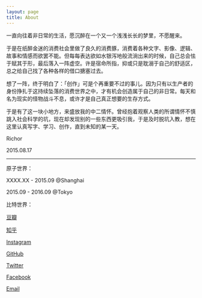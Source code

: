 ```yaml
---
layout: page
title: About
---
```



一直向往着非日常的生活，愿沉醉在一个又一个浅浅长长的梦里，不愿醒来。

于是在纸醉金迷的消费社会里做了良久的消费豚，消费着各种文字、影像、逻辑、故事和情感而欲罢不能。但每每表达欲如水银泻地般流淌出来的时候，自己总会怯于赋其于形，最后落入一阵虚空。许是宿命所指，抑或只是耽溺于自己的舒适区，总之给自己找了各种各样的借口搪塞过去。

想了一阵，终于明白了：「创作」可是个再重要不过的事儿。因为只有以生产者的身份挣扎于这持续坠落的消费世界之中，才有机会创造属于自己的非日常。每天和名为现实的怪物战斗不息，或许才是自己真正想要的生存方式。

于是有了这一块小地方，来盛放我的中二情怀。曾经抱着观察人类的所谓情怀不慎跳入社会科学的坑，现在却发现别的一些东西更吸引我，于是及时脱坑入教，想在这里认真写字、学习、创作，直到未知的某一天。

Richor

2015.08.17

---

原子世界：

XXXX.XX - 2015.09 @Shanghai

2015.09 - 2016.09 @Tokyo


比特世界：

[豆瓣](http://www.douban.com/people/richor/)

[知乎](http://www.zhihu.com/people/richorzhihu)

[Instagram](https://instagram.com/richorrr/)

[GitHub](https://github.com/richorw)

[Twitter](https://twitter.com/richor_w)

[Facebook](https://www.facebook.com/richorw)

[Email](mailto:richor.gm@gmail.com)